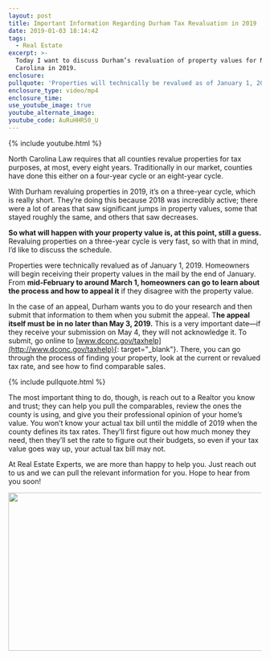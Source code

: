 ```yaml
---
layout: post
title: Important Information Regarding Durham Tax Revaluation in 2019
date: 2019-01-03 18:14:42
tags:
  - Real Estate
excerpt: >-
  Today I want to discuss Durham’s revaluation of property values for North
  Carolina in 2019.
enclosure:
pullquote: 'Properties will technically be revalued as of January 1, 2019.'
enclosure_type: video/mp4
enclosure_time:
use_youtube_image: true
youtube_alternate_image:
youtube_code: AuRuHHR50_U
---
```


{% include youtube.html %}

North Carolina Law requires that all counties revalue properties for tax purposes, at most, every eight years. Traditionally in our market, counties have done this either on a four-year cycle or an eight-year cycle.

With Durham revaluing properties in 2019, it’s on a three-year cycle, which is really short. They’re doing this because 2018 was incredibly active; there were a lot of areas that saw significant jumps in property values, some that stayed roughly the same, and others that saw decreases.

**So what will happen with your property value is, at this point, still a guess.** Revaluing properties on a three-year cycle is very fast, so with that in mind, I’d like to discuss the schedule.

Properties were technically revalued as of January 1, 2019. Homeowners will begin receiving their property values in the mail by the end of January. From **mid-February to around March 1, homeowners can go to learn about the process and how to appeal it** if they disagree with the property value.

In the case of an appeal, Durham wants you to do your research and then submit that information to them when you submit the appeal. T**he appeal itself must be in no later than May 3, 2019.** This is a very important date—if they receive your submission on May 4, they will not acknowledge it. To submit, go online to [www.dconc.gov/taxhelp](http://www.dconc.gov/taxhelp){: target="_blank"}. There, you can go through the process of finding your property, look at the current or revalued tax rate, and see how to find comparable sales.

{% include pullquote.html %}

The most important thing to do, though, is reach out to a Realtor you know and trust; they can help you pull the comparables, review the ones the county is using, and give you their professional opinion of your home’s value. You won’t know your actual tax bill until the middle of 2019 when the county defines its tax rates. They’ll first figure out how much money they need, then they’ll set the rate to figure out their budgets, so even if your tax value goes way up, your actual tax bill may not.

At Real Estate Experts, we are more than happy to help you. Just reach out to us and we can pull the relevant information for you. Hope to hear from you soon!

<a href="https://www.youtube.com/watch?v=bklaQSV4duE&feature=youtu.be"><img src="https://s3.amazonaws.com/vyralmarketing/Jodi+Bakst/1.4.19walkthrough.jpg" width="560" height="315" alt=" "></a>